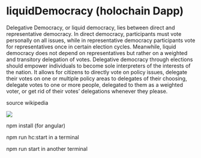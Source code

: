 # liquidDemocracy (holochain Dapp)

Delegative Democracy, or liquid democracy, lies between direct and representative democracy. In direct democracy, participants must vote personally on all issues, while in representative democracy participants vote for representatives once in certain election cycles. Meanwhile, liquid democracy does not depend on representatives but rather on a weighted and transitory delegation of votes. Delegative democracy through elections should empower individuals to become sole interpreters of the interests of the nation. It allows for citizens to directly vote on policy issues, delegate their votes on one or multiple policy areas to delegates of their choosing, delegate votes to one or more people, delegated to them as a weighted voter, or get rid of their votes’ delegations whenever they please.

source wikipedia


<a href="url"><img src="https://www.addwebsolution.com/sites/default/files/2018-05/Angular_6%20768x540%20png%20%20768%C3%97540%20.png"></a>

npm install (for angular)

npm run hc:start in a terminal

npm run start in another terminal
